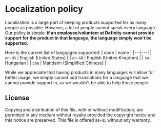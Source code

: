# Localization policy
Localization is a large part of keeping products supported for as many people as possible. However, a lot of people cannot speak every language. Our policy is simple: **if an employee/volunteer at Definity cannot provide support for the product in that language, the language simply won't be supported.**

Here is the current list of languages supported:
| code | name |
|---|---|
| `en-US` | English (United States) |
| `en-GB` | English (United Kingdom) |
| `hu` | Hungarian |
| `cnm` | Mandarin (Simplified Chinese) |

While we appreciate that having products in many languages will allow for better usage, we simply cannot add translations for a language that we cannot provide support in, as we wouldn't be able to help those people.

## License
Copying and distribution of this file, with or without modification, are permitted in any medium without royalty provided the copyright notice and this notice are preserved.  This file is offered as-is, without any warranty.
